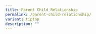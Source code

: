 ```yaml
---
title: Parent Child Relationship
permalink: /parent-child-relationship/
variant: tiptap
description: ""
---
```

